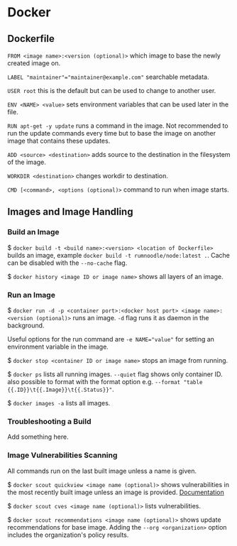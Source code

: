 # Docker

## Dockerfile

`FROM <image name>:<version (optional)>` which image to base the newly created image on.

`LABEL "maintainer"="maintainer@example.com"` searchable metadata.

`USER root` this is the default but can be used to change to another user.

`ENV <NAME> <value>` sets environment variables that can be used later in the file.

`RUN apt-get -y update` runs a command in the image. Not recommended to run the update commands every time but to base the image on another image that contains these updates.

`ADD <source> <destination>` adds source to the destination in the filesystem of the image.

`WORKDIR <destination>` changes workdir to destination.

`CMD [<command>, <options (optional)>` command to run when image starts.

## Images and Image Handling

### Build an Image

$ `docker build -t <build name>:<version> <location of Dockerfile>` builds an image, example `docker build -t rumnoodle/node:latest .`. Cache can be disabled with the `--no-cache` flag.

$ `docker history <image ID or image name>` shows all layers of an image.

### Run an Image

$ `docker run -d -p <container port>:<docker host port> <image name>:<version (optional)>` runs an image. `-d` flag runs it as daemon in the background.

Useful options for the run command are `-e NAME="value"` for setting an environment variable in the image.

$ `docker stop <container ID or image name>` stops an image from running.

$ `docker ps` lists all running images. `--quiet` flag shows only container ID. also possible to format with the format option e.g. `--format "table {{.ID}}\t{{.Image}}\t{{.Status}}"`.

$ `docker images -a` lists all images.

### Troubleshooting a Build

Add something here.

### Image Vulnerabilities Scanning

All commands run on the last built image unless a name is given.

$ `docker scout quickview <image name (optional)>` shows vulnerabilities in the most recently built image unless an image is provided. [Documentation](https://docs.docker.com/engine/reference/commandline/scout_quickview/ "Docker scout quickview documentation")

$ `docker scout cves <image name (optional)>` lists vulnerabilities.

$ `docker scout recommendations <image name (optional)>` shows update recommendations for base image. Adding the `--org <organization>` option includes the organization's policy results.
